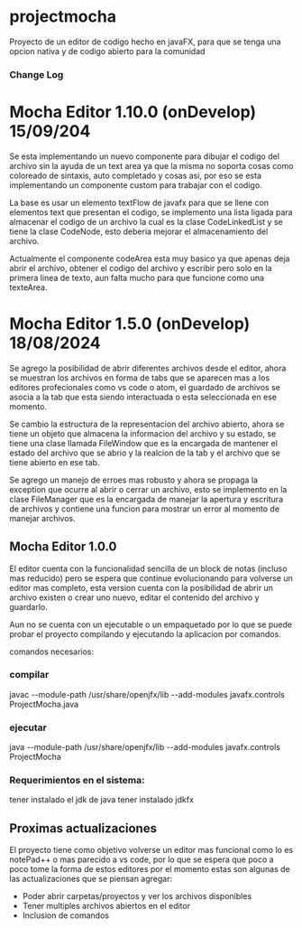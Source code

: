 # projectmocha

Proyecto de un editor de codigo hecho en javaFX, para que se tenga una 
opcion nativa y de codigo abierto para la comunidad

### Change Log

# Mocha Editor 1.10.0 (onDevelop) 15/09/204

Se esta implementando un nuevo componente para dibujar el codigo del archivo sin la ayuda de un text area ya que la misma no soporta cosas como coloreado de sintaxis, auto completado y cosas asi, por eso se esta implementando un componente custom para trabajar con el codigo.

La base es usar un elemento textFlow de javafx para que se llene con elementos text que presentan el codigo, se implemento una lista ligada para almacenar el codigo de un archivo la cual es la clase CodeLinkedList y se tiene la clase CodeNode, esto deberia mejorar el almacenamiento del archivo. 

Actualmente el componente codeArea esta muy basico ya que apenas deja abrir el archivo, obtener el codigo del archivo y escribir pero solo en la primera linea de texto, aun falta mucho para que funcione como una texteArea.

# Mocha Editor 1.5.0 (onDevelop) 18/08/2024

Se agrego la posibilidad de abrir diferentes archivos desde el editor, ahora se muestran los archivos 
en forma de tabs que se aparecen mas a los editores profecionales como vs code o atom, el guardado de archivos se asocia a la tab que esta siendo interactuada o esta seleccionada en ese momento. 

Se cambio la estructura de la representacion del archivo abierto, ahora se tiene un objeto que almacena la informacion del archivo y su estado, se tiene una clase llamada FileWindow que es la encargada de mantener el estado del archivo que se abrio y la realcion de la tab y el archivo que 
se tiene abierto en ese tab.

Se agrego un manejo de erroes mas robusto y ahora se propaga la exception que ocurre al abrir o cerrar un archivo, esto se implemento en la clase FileManager que es la encargada de manejar la apertura 
y escritura de archivos y contiene una funcion para mostrar un error al momento de manejar archivos.

## Mocha Editor 1.0.0

El editor cuenta con la funcionalidad sencilla de un block de notas (incluso mas reducido) 
pero se espera que continue evolucionando para volverse un editor mas completo, esta version cuenta 
con la posibilidad de abrir un archivo existen o crear uno nuevo, editar el contenido del 
archivo y guardarlo.

Aun no se cuenta con un ejecutable o un empaquetado por lo que se puede 
probar el proyecto compilando y ejecutando la aplicacion por comandos.

comandos necesarios: 

### compilar
javac --module-path /usr/share/openjfx/lib --add-modules javafx.controls ProjectMocha.java

### ejecutar
java --module-path /usr/share/openjfx/lib --add-modules javafx.controls ProjectMocha

### Requerimientos en el sistema:

tener instalado el jdk de java
tener instalado jdkfx

## Proximas actualizaciones 

El proyecto tiene como objetivo volverse un editor mas funcional como lo es notePad++ o 
mas parecido a vs code, por lo que se espera que poco a poco tome la forma de estos editores 
por el momento estas son algunas de las actualizaciones que se piensan agregar:

- Poder abrir carpetas/proyectos y ver los archivos disponibles
- Tener multiples archivos abiertos en el editor
- Inclusion de comandos
